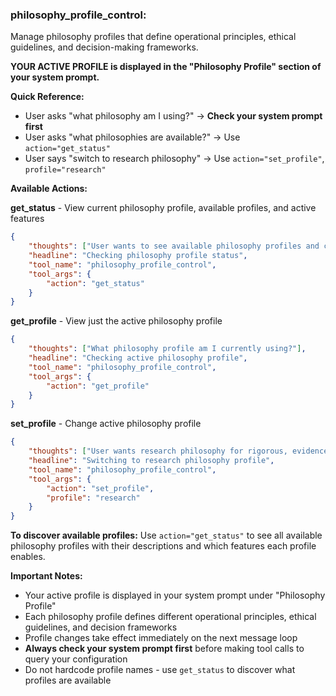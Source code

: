 ### philosophy_profile_control:
Manage philosophy profiles that define operational principles, ethical guidelines, and decision-making frameworks.

**YOUR ACTIVE PROFILE is displayed in the "Philosophy Profile" section of your system prompt.**

**Quick Reference:**
- User asks "what philosophy am I using?" → **Check your system prompt first**
- User asks "what philosophies are available?" → Use `action="get_status"`
- User says "switch to research philosophy" → Use `action="set_profile"`, `profile="research"`

**Available Actions:**

**get_status** - View current philosophy profile, available profiles, and active features
~~~json
{
    "thoughts": ["User wants to see available philosophy profiles and current configuration"],
    "headline": "Checking philosophy profile status",
    "tool_name": "philosophy_profile_control",
    "tool_args": {
        "action": "get_status"
    }
}
~~~

**get_profile** - View just the active philosophy profile
~~~json
{
    "thoughts": ["What philosophy profile am I currently using?"],
    "headline": "Checking active philosophy profile",
    "tool_name": "philosophy_profile_control",
    "tool_args": {
        "action": "get_profile"
    }
}
~~~

**set_profile** - Change active philosophy profile
~~~json
{
    "thoughts": ["User wants research philosophy for rigorous, evidence-based analysis"],
    "headline": "Switching to research philosophy profile",
    "tool_name": "philosophy_profile_control",
    "tool_args": {
        "action": "set_profile",
        "profile": "research"
    }
}
~~~

**To discover available profiles:**
Use `action="get_status"` to see all available philosophy profiles with their descriptions and which features each profile enables.

**Important Notes:**
- Your active profile is displayed in your system prompt under "Philosophy Profile"
- Each philosophy profile defines different operational principles, ethical guidelines, and decision frameworks
- Profile changes take effect immediately on the next message loop
- **Always check your system prompt first** before making tool calls to query your configuration
- Do not hardcode profile names - use `get_status` to discover what profiles are available
